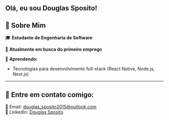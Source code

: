 ## Olá, eu sou Douglas Sposito!

## 🚀 Sobre Mim
🎓 **Estudante de Engenharia de Software**

🔭 **Atualmente em busca do primeiro emprego**

🌱 **Aprendendo:**  
- Tecnologias para desenvolvimento full-stack (React Native, Node.js, Next.js)

---

## 💬 **Entre em contato comigo:**  
📧 Email: [douglas_sposito2015@outlook.com](mailto:douglas_sposito2015@outlook.com)  
🔗 LinkedIn: [Douglas Sposito](https://www.linkedin.com/in/douglas-sposito-82603023b/)
